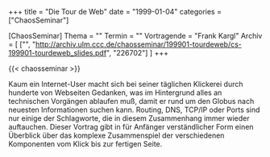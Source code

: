 +++
title = "Die Tour de Web"
date = "1999-01-04"
categories = ["ChaosSeminar"]

[ChaosSeminar]
Thema = ""
Termin = ""
Vortragende = "Frank Kargl"
Archiv = [
	["", "http://archiv.ulm.ccc.de/chaosseminar/199901-tourdeweb/cs-199901-tourdeweb_slides.pdf", "226702"]
	]
+++

{{< chaosseminar >}}

Kaum ein Internet-User macht sich bei seiner täglichen Klickerei durch hunderte von Webseiten Gedanken, was im Hintergrund alles an technischen Vorgängen ablaufen muß, damit er rund um den Globus nach neuesten Informationen suchen kann. Routing, DNS, TCP/IP oder Ports sind nur einige der Schlagworte, die in diesem Zusammenhang immer wieder auftauchen. Dieser Vortrag gibt in für Anfänger verständlicher Form einen Überblick über das komplexe Zusammenspiel der verschiedenen Komponenten vom Klick bis zur fertigen Seite.
